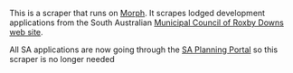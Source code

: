 This is a scraper that runs on [Morph](https://morph.io).  It scrapes lodged development applications from the South Australian [Municipal Council of Roxby Downs web site](https://www.roxbydowns.sa.gov.au).

All SA applications are now going through the [SA Planning Portal](https://github.com/planningalerts-scrapers/saplanningportal) so this scraper is no longer needed
